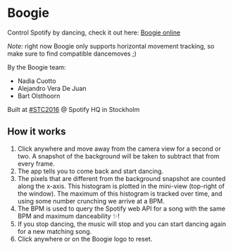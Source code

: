 # Boogie
Control Spotify by dancing, check it out here: [Boogie online](https://ncuotto.github.io/boogie/)

*Note:* right now Boogie only supports horizontal movement tracking, so make sure to find compatible dancemoves ;)

By the Boogie team:

- Nadia Cuotto
- Alejandro Vera De Juan
- Bart Olsthoorn

Built at [#STC2016](https://www.instagram.com/explore/tags/stc2016/) @ Spotify HQ in Stockholm

## How it works
1. Click anywhere and move away from the camera view for a second or two. A snapshot of the background will be taken to subtract that from every frame.
2. The app tells you to come back and start dancing.
3. The pixels that are different from the background snapshot are counted along the x-axis. This histogram is plotted in the mini-view (top-right of the window). The maximum of this histogram is tracked over time, and using some number crunching we arrive at a BPM.
4. The BPM is used to query the Spotify web API for a song with the same BPM and maximum danceability ✨!
5. If you stop dancing, the music will stop and you can start dancing again for a new matching song.
5. Click anywhere or on the Boogie logo to reset.

